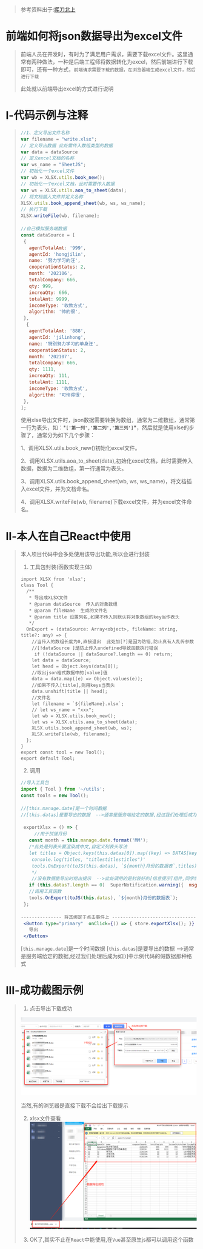 > 参考资料出于:[挥刀北上](https://cloud.tencent.com/developer/user/5837318)

# 前端如何将json数据导出为excel文件

>前端人员在开发时，有时为了满足用户需求，需要下载excel文件。这里通常有两种做法，一种是后端工程师将数据转化为excel，然后前端进行下载即可，还有一种方式，`前端请求需要下载的数据，在浏览器端生成excel文件，然后进行下载`
>
>此处就以前端导出excel的方式进行说明

# Ⅰ-代码示例与注释

>```jsx
>//1、定义导出文件名称
>var filename = "write.xlsx";
>// 定义导出数据 此处需传入数组类型的数据
>var data = dataSource
>// 定义excel文档的名称
>var ws_name = "SheetJS";
>// 初始化一个excel文件
>var wb = XLSX.utils.book_new();
>// 初始化一个excel文档，此时需要传入数据
>var ws = XLSX.utils.aoa_to_sheet(data);
>// 将文档插入文件并定义名称
>XLSX.utils.book_append_sheet(wb, ws, ws_name);
>// 执行下载
>XLSX.writeFile(wb, filename);
>
>//自己模拟服务端数据
>const dataSource = [
>  {
>    agentTotalAmt: '999',
>    agentId: 'hongjilin',
>    name: '努力学习的汪',
>    cooperationStatus: 2,
>    month: '202106',
>    totalCompany: 666,
>    qty: 999,
>    increaQty: 666,
>    totalAmt: 9999,
>    incomeType: '收款方式',
>    algorithm: '帅的很',
>  },
>   {
>    agentTotalAmt: '888',
>    agentId: 'jilinhong',
>    name: '特别努力学习的单身汪',
>    cooperationStatus: 2,
>    month: '202107',
>    totalCompany: 666,
>    qty: 1111,
>    increaQty: 111,
>    totalAmt: 1111,
>    incomeType: '收款方式',
>    algorithm: '可怜得很',
>  },
>];
>```
>
>使用xlse导出文件时，json数据需要转换为数组，通常为二维数组，通常第一行为表头，如：***`['第一列','第二列','第三列']`\***，然后就是使用xlse的步骤了，通常分为如下几个步骤：
>
>1、调用XLSX.utils.book_new()初始化excel文件。
>
>2、调用XLSX.utils.aoa_to_sheet(data),初始化excel文档，此时需要传入数据，数据为二维数组，第一行通常为表头。
>
>3、调用XLSX.utils.book_append_sheet(wb, ws, ws_name)，将文档插入excel文件，并为文档命名。
>
>4、调用XLSX.writeFile(wb, filename)下载excel文件，并为excel文件命名。

# Ⅱ-本人在自己React中使用

>本人项目代码中会多处使用该导出功能,所以会进行封装
>
>1. 工具包封装(函数实现主体)
>
>  ```tsx
>  import XLSX from 'xlsx';
>  class Tool {
>    /**
>     * 导出成XLSX文件
>     * @param dataSource  传入的对象数组
>     * @param fileName  生成的文件名
>     * @param title 设置列名,如果不传入则默认将对象数组的key当作表头
>     */
>    OnExport = (dataSource: Array<object>, fileName: string, title?: any) => {
>      //当传入的数组长度为0,直接退出  此处加[?]是因为防错,防止真有人乱传参数
>      //[!dataSource ]是防止传入undefined导致函数执行错误
>       if (!dataSource || dataSource?.length == 0) return;
>      let data = dataSource;
>      let head = Object.keys(data[0]);
>      //取出json格式数据中的[value]值
>      data = data.map((e) => Object.values(e));
>      //如果不传入[title],则用keys当表头  
>      data.unshift(title || head);
>      //文件名
>      let filename = `${fileName}.xlsx`;
>      // let ws_name = "xxx";
>      let wb = XLSX.utils.book_new();
>      let ws = XLSX.utils.aoa_to_sheet(data);
>      XLSX.utils.book_append_sheet(wb, ws);
>      XLSX.writeFile(wb, filename);
>    };
>  }
>  export const tool = new Tool();
>  export default Tool;
>  ```
>
>2. 调用
>
>  ```jsx
>  //导入工具包
>  import { Tool } from '~/utils';
>  const tools = new Tool();
>
>  //[this.manage.date]是一个时间数据
>  //[this.datas]是要导出的数据  -->通常是服务端给定的数据,经过我们处理后成为如[Ⅰ]中示例代码的那种格式
>
>   exportXlsx = () => {
>       //用于拼接月份
>     const month = this.manage.date.format('MM');
>     /*此处是列表头要渲染成中文,自定义列表头写法
>     let titles = Object.keys(this.datas[0]).map((key) => DATAS[key]);
>      console.log(titles, "titlestitlestitles")'
>      tools.OnExport(toJS(this.datas), `${month}月份的数据表`,titles);
>      */
>      //没有数据能导出时给出提示  -->此处调用的是封装好的[信息提示]组件,同学们可以忽略此行代码
>     if (this.datas?.length == 0)  SuperNotification.warning({  msg: '无数据可导出'});
>     //调用工具函数
>     tools.OnExport(toJS(this.datas), `${month}月份的数据表`);
>   };
>
>  --------------- 将其绑定于点击事件上 ----------------------------------------
>   <Button type="primary"  onClick={() => { store.exportXlsx(); }} >
>     导出
>   </Button>
>  ```
>
>  [`this.manage.date`]是一个时间数据
>  [`this.datas`]是要导出的数据  -->通常是服务端给定的数据,经过我们处理后成为如[`Ⅰ`]中示例代码的假数据那种格式

# Ⅲ-成功截图示例

>1. 点击导出下载成功
>
>   ![image-20210721154328134](JavaScript笔记中的图片/image-20210721154328134.png)  
>
>   当然,有的浏览器是直接下载不会给出下载提示
>
>2. xlsx文件查看![image-20210721154626462](JavaScript笔记中的图片/image-20210721155153046.png)
>
>3. OK了,其实不止在`React`中能使用,在`Vue`甚至原生js都可以调用这个函数



















